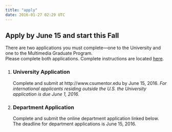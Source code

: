 ```yaml
---
title: "apply"
date: 2016-01-27 02:29 UTC
---
```

Apply by June 15 and start this Fall
----
There are two applications you must complete—one to the University and one to the Multimedia Graduate Program.  
Please complete both applications. Complete instructions are located [here](./admission.html).
<ol>
<li><h3>University Application</h3> 
Complete and submit at http://www.csumentor.edu by June 15, 2016. 
<i>For international applicants residing outside the U.S. the University application is due June 1, 2016.</i>
</li>
<li><h3>Department Application</h3>
Complete and submit the online department application linked below. 
The deadline for department applications is June 15, 2016.
</li>
</ol>

<script type="text/javascript" id="rbox-loader-script">
if(!window._rbox){
_rbox = { host_protocol:document.location.protocol, ready:function(cb){this.onready=cb;} };
(function(d, e) {
    var s, t, i, src=['/static/client-src-served/widget/43199/rbox_api.js', '/static/client-src-served/widget/43199/rbox_impl.js'];
    t = d.getElementsByTagName(e); t=t[t.length - 1];
    for(i=0; i<src.length; i++) {
        s = d.createElement(e); s.src = _rbox.host_protocol + '//w.recruiterbox.com' + eval("src" + String.fromCharCode(91) + String(i) + String.fromCharCode(93));
        t.parentNode.insertBefore(s, t.nextSibling);
    }})(document, 'script');
}
</script>
